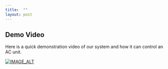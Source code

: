 ```yaml
---
title:  ""
layout: post
---
```


## Demo Video

Here is a quick demonstration video of our system and how it can control an AC unit.

[![IMAGE_ALT](https://img.youtube.com/vi/OaMCaecrE4o/maxresdefault.jpg)](https://youtu.be/OaMCaecrE4o)
